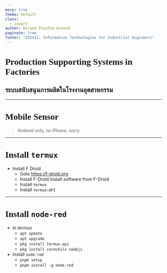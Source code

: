```yaml
---
marp: true
theme: default
class:
  - invert
author: Nirand Pisutha-Arnond
paginate: true
footer: "255411: Information Technologies for Industrial Engineers"
---
```


<style>
@import url('https://fonts.googleapis.com/css2?family=Prompt:ital,wght@0,100;0,300;0,400;0,700;1,100;1,300;1,400;1,700&display=swap');

    :root {
    font-family: Prompt;
    --hl-color: #D57E7E;
}
h1 {
  font-family: Prompt
}
</style>

# Production Supporting Systems in Factories

## ระบบสนับสนุนการผลิตในโรงงานอุตสาหกรรม

---

# Mobile Sensor

> Android only, no iPhone, sorry

---

# Install `termux`

- Install F Droid
  - Goto https://f-droid.org
  - Install F-Droid
    Install software from F-Droid
  - Install `termux`
  - Install `termux:API`

---

# Install `node-red`

- In termux
  - `apt update`
  - `apt upgrade`
  - `pkg install termux-api`
  - `pkg install coreutils nodejs`
- Install `node-red`
  - `pnpm setup`
  - `pnpm install -g node-red`
